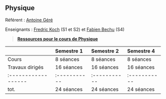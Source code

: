 ## Physique

Référent : [Antoine Géré](mailto:a.gere@istom.fr)

Enseignants : [Fredric Koch](mailto:f.koch-ext@istom.fr) (S1 et S2) et [Fabien Bechu](mailto:f.bechu-ext@istom.fr) (S4)

> [**Ressources pour le cours de Physique**](https://istom-my.sharepoint.com/:f:/g/personal/a_gere_istom_fr/Ep2yDgQrcwBHnX1Q1aF7FT4Bvd1ue-m88paXajh-Xs4byg?e=yPyV75)

|                   | Semestre 1 | Semestre 2 | Semestre 4 |
|:------------------|:-----------|:-----------|:-----------|
| Cours             | 8 séances  | 8 séances  | 8 séances  |
| Travaux dirigés   | 16 séances | 16 séances | 16 séances |
|:------------------|:-----------|:-----------|:-----------|
| tot.              | 24 séances | 24 séances | 24 séances |